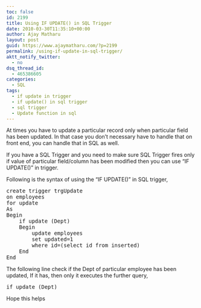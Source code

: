 ```yaml
---
toc: false
id: 2199
title: Using IF UPDATE() in SQL Trigger
date: 2010-03-30T11:35:10+00:00
author: Ajay Matharu
layout: post
guid: https://www.ajaymatharu.com/?p=2199
permalink: /using-if-update-in-sql-trigger/
aktt_notify_twitter:
  - no
dsq_thread_id:
  - 465386605
categories:
  - SQL
tags:
  - if update in trigger
  - if update() in sql trigger
  - sql trigger
  - Update function in sql
---
```

At times you have to update a particular record only when particular field has been updated. In that case you don&#8217;t necessary have to handle that on front end, you can handle that in SQL as well.

If you have a SQL Trigger and you need to make sure SQL Trigger fires only if value of particular field/column has been modified then you can use &#8220;IF UPDATE()&#8221; in trigger.

Following is the syntax of using the &#8220;IF UPDATE()&#8221; in SQL trigger,

<pre name="code" class="sql">create trigger trgUpdate 
on employees 
for update 
As 
Begin 
    if update (Dept) 
    Begin 
        update employees 
        set updated=1 
        where id=(select id from inserted) 
    End 
End 
</pre>



The following line check if the Dept of particular employee has been updated, If it has, then only it executes the further query,

<pre name="code" class="sql">if update (Dept) 
</pre>

Hope this helps 

